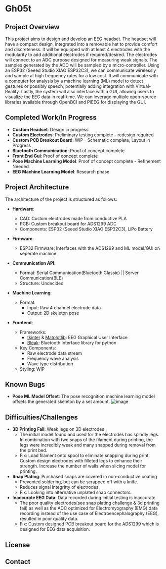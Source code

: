 # Gh05t

## Project Overview

This project aims to design and develop an EEG headset. The headset will have a compact design, integrated into a removable hat to provide comfort and discreteness. It will be equipped with at least 4 electrodes with the modularity to add additional electrodes if required/desired. The electrodes will connect to an ADC purpose designed for measuring weak signals. The samples generated by the ADC will be sampled by a micro-controller. Using an ESP32 (Seeed Studio XIAO ESP32C3), we can communicate wirelessly and sample at high frequency rates for a low cost. It will communicate with a computer for analysis by a machine learning (ML) model to detect gestures or possibly speech; potentially adding integration with Virtual-Reality. Lastly, the system will also interface with a GUI, allowing users to visualize the EEG data in real-time. We can leverage multiple open-source libraries available through OpenBCI and PiEEG for displaying the GUI.

## Completed Work/In Progress

- **Custom Headset**: Design in progress
- **Custom Electrodes**: Preliminary testing complete - redesign required
- **Custom PCB Breakout Board**: WIP - Schematic complete, Layout in Progress
- **Bluetooth Communication**: Proof of concept complete
- **Front End Gui**: Proof of concept complete
- **Pose Machine Learning Model**: Proof of concept complete - Refinement Needed
- **EEG Machine Learning Model**: Research phase

## Project Architecture

The architecture of the project is structured as follows:

- **Hardware**:
  - CAD: Custom electrodes made from conductive PLA
  - PCB: Custom breakout board for ADS1299 ADC
  - Components: ESP32 (Seeed Studio XIAO ESP32C3), LiPo Battery

- **Firmware**:
  - ESP32 Firmware: Interfaces with the ADS1299 and ML model/GUI on seperate machine
  
- **Communication API**:
  - Format: Serial Communication(Bluetooth Classic) || Server Communication(BLE)
  - Structure: Undecided
 
- **Machine Learning**:
  - Format:
    - Input: Raw 4 channel electrode data
    - Output: 2D skeleton pose

- **Frontend**:
  - Frameworks:
    - [tkinter](https://docs.python.org/3/library/tkinter.html) & [Matplotlib](https://matplotlib.org/): EEG Graphical User Interface
    - [Bleak](https://pypi.org/project/bleak/): Bluetooth interface library for python
  - Key Components:
    - Raw electrode data stream
    - Frequency wave analysis
    - Wave type distribution
  - Styling: WIP

## Known Bugs

- **Pose ML Model Offset**: The pose recognition machine learning model offsets the generated skeleton by a set amount. ![image](https://github.com/user-attachments/assets/c28c0a2e-da3d-4fa4-a920-4a78a1bb0804)

## Difficulties/Challenges

- **3D Printing Fail**: Weak legs on 3D electrodes
  - The initial model found and used for the electrodes has spindly legs. In combination with two snaps of the filament during printing, the legs were incredibly weak and many snapped during removal from the print bed.
  - Fix: Load filament onto spool to eliminate snapping during print. Custom design electrodes with filleted legs to enhance their strength. Increase the number of walls when slicing model for printing.
- **Snap Plating**: Purchased snaps are covered in non-conductive coating
  - Prevented soldering, but can be scrapped off with a knife.
  - Reduces signal integritty of electrodes.
  - Fix: Looking into alternative unplated snap connectors.
- **Inaccurate EEG Data**: Data recorded during initial testing is inaccurate.
  - The poor quality electrodes(see snap plating challenge & 3d printing fail) as well as the ADC optimized for Electromyography (EMG) data recording instead of the use case of Electroencephalography (EEG), resulted in poor quality data.
  - Fix: Custom designed PCB breakout board for the ADS1299 which is designed for EEG data acquisition.

## License

## Contact

